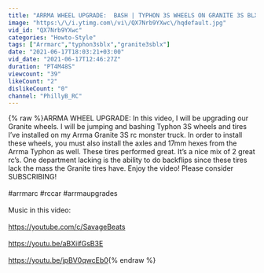 ```yaml
---
title: "ARRMA WHEEL UPGRADE:  BASH | TYPHON 3S WHEELS ON GRANITE 3S BLX"
image: "https:\/\/i.ytimg.com\/vi\/QX7Nrb9YXwc\/hqdefault.jpg"
vid_id: "QX7Nrb9YXwc"
categories: "Howto-Style"
tags: ["Arrmarc","typhon3sblx","granite3sblx"]
date: "2021-06-17T18:03:21+03:00"
vid_date: "2021-06-17T12:46:27Z"
duration: "PT4M48S"
viewcount: "39"
likeCount: "2"
dislikeCount: "0"
channel: "PhillyB_RC"
---
```

{% raw %}ARRMA WHEEL UPGRADE:  In this video, I will be upgrading our Granite wheels. I will be jumping and bashing Typhon 3S wheels and tires I’ve installed on my Arrma Granite 3S rc monster truck.  In order to install these wheels, you must also install the axles and 17mm hexes from the Arrma Typhon as well.  These tires performed great. It’s a nice mix of 2 great rc’s.  One department lacking is the ability to do backflips since these tires lack the mass the Granite tires have. Enjoy the video! Please consider SUBSCRIBING! <br /><br />#arrmarc #rccar #arrmaupgrades<br /><br />Music in this video:  <br /><br /><a rel="nofollow" target="blank" href="https://youtube.com/c/SavageBeats">https://youtube.com/c/SavageBeats</a><br /><br /><a rel="nofollow" target="blank" href="https://youtu.be/aBXiifGsB3E">https://youtu.be/aBXiifGsB3E</a><br /><br /><a rel="nofollow" target="blank" href="https://youtu.be/jpBV0qwcEb0">https://youtu.be/jpBV0qwcEb0</a>{% endraw %}
